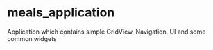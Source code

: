 # meals_application

Application which contains simple GridView, Navigation, UI and some common widgets
